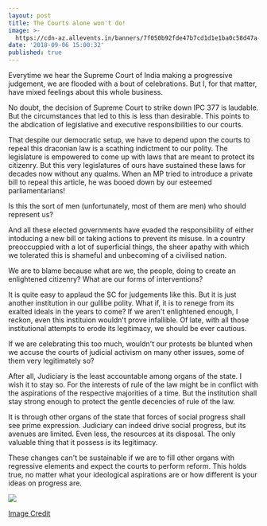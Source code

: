 ```yaml
---
layout: post
title: The Courts alone won't do!
image: >-
  https://cdn-az.allevents.in/banners/7f050b92fde47b7cd1d1e1ba0c58d47a-rimg-w526-h371-gmir.jpg
date: '2018-09-06 15:00:32'
published: true
---
```

Everytime we hear the Supreme Court of India making a progressive judgement, we are flooded with a bout of celebrations. But I, for that matter, have mixed feelings about this whole business.

No doubt, the decision of Supreme Court to strike down IPC 377 is laudable. But the circumstances that led to this is less than desirable. This points to the abdication of legislative and executive responsibilities to our courts.

That despite our democratic setup, we have to depend upon the courts to repeal this draconian law is a scathing indictment to our polity. The legislature is empowered to come up with laws that are meant to protect its citizenry. But this very legislatures of ours have sustained these laws for decades now without any qualms. When an MP tried to introduce a private bill to repeal this article, he was booed down by our esteemed parliamentarians!

Is this the sort of men (unfortunately, most of them are men) who should represent us?

And all these elected governments have evaded the responsibility of either intoducing a new bill or taking actions to prevent its misuse. In a country preoccuppied with a lot of superficial things, the sheer apathy with which we tolerated this is shameful and unbecoming of a civilised nation.

We are to blame because what are we, the people, doing to create an enlightened citizenry? What are our forms of interventions?

It is quite easy to applaud the SC for judgements like this. But it is just another institution in our gullibe polity. What if, it is to renege from its exalted ideals in the years to come? If we aren't enlightened enough, I reckon, even this instituion wouldn't prove infallible. Of late, with all those institutional attempts to erode its legitimacy, we should be ever cautious. 

If we are celebrating this too much, wouldn't our protests be blunted when we accuse the courts of judicial activism on many other issues, some of them very legitimately so?

After all, Judiciary is the least accountable among organs of the state. I wish it to stay so. For the interests of rule of the law might be in conflict with the aspirations of the respective majorities of a time. But the institution shall stay strong enough to protect the gentle decencies of rule of the law. 

It is through other organs of the state that forces of social progress shall see prime expression. Judiciary can indeed drive social progress, but its avenues are limited. Even less, the resources at its disposal. The only valuable thing that it possess is its legitimacy.

These changes can't be sustainable if we are to fill other organs with regressive elements and expect the courts to perform reform. This holds true, no matter what your ideological aspirations are or how different is your ideas on progress are.

![](http://s3media.freemalaysiatoday.com/wp-content/uploads/2017/09/lgbt.jpg)

[Image Credit](http://s3media.freemalaysiatoday.com/wp-content/uploads/2017/09/lgbt.jpg)
